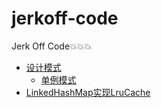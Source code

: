 # jerkoff-code
Jerk Off Code:boom::boom::boom:

* [设计模式](DesignPattern/)
  - [单例模式](DesignPattern/Singleton/)
* [LinkedHashMap实现LruCache](LinkedHashMapImplementsLruCache/)